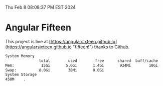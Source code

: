 Thu Feb  8 08:08:37 PM EST 2024

# Angular Fifteen


This project is live at [https://angularsixteen.github.io](https://angularsixteen.github.io "fifteen!") thanks to Github.

```bash
System Memory
               total        used        free      shared  buff/cache   available
Mem:            15Gi       5.0Gi       1.4Gi       934Mi        10Gi        10Gi
Swap:          8.0Gi        38Mi       8.0Gi
System Storage
450M	.
```
```bash
